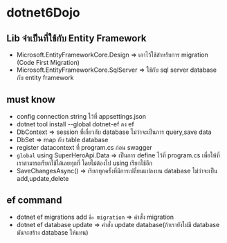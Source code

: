# dotnet6Dojo

## Lib จำเป็นที่ใช้กับ Entity Framework

- Microsoft.EntityFrameworkCore.Design => เอาไว้ใช้สำหรับการ migration (Code First Migration)
- Microsoft.EntityFrameworkCore.SqlServer => ใช้กับ sql server database กับ entity framework


## must know
- config connection string ไว้ที่ appsettings.json
- dotnet tool install --global dotnet-ef ลง ef 
- DbContext => session ที่เกี่ยวกับ database ไม่ว่าจะเป็นการ query,save data
- DbSet => map กับ table database
- register datacontext ที่ program.cs ก่อน swagger
- `global` using SuperHeroApi.Data => เป็นการ define ไว้ที่ program.cs เพื่อให้ที่เราสามารถเรียกใช้ได้เลยทุกที่ โดยไม่ต้องไป using เรียกใช้อีก
- SaveChangesAsync() => เรียกทุกครั้งที่มีการเปลี่ยนแปลงบน database ไม่ว่าจะเป็น add,update,delete

## ef command
- dotnet ef migrations add `ชื่อ migration` => คำสั่ง migration
- dotnet ef database update => คำสั่ง update database(ถ้าเรายังไม่มี database มันจะสร้าง database ให้แทน)
